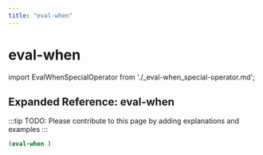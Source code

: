 ```yaml
---
title: "eval-when"
---
```


# eval-when

import EvalWhenSpecialOperator from './_eval-when_special-operator.md';

<EvalWhenSpecialOperator />

## Expanded Reference: eval-when

:::tip
TODO: Please contribute to this page by adding explanations and examples
:::

```lisp
(eval-when )
```

